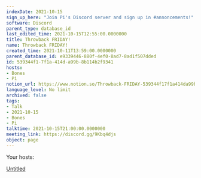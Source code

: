 ```yaml
---
indexDate: 2021-10-15
sign_up_here: "Join Pi's Discord server and sign up in #annoncements!"
software: Discord
parent_type: database_id
last_edited_time: 2021-10-15T12:55:00.0000000
title: Throwback FRIDAY!
name: Throwback FRIDAY!
created_time: 2021-10-11T13:59:00.0000000
parent_database_id: e9339446-880f-4ef0-8ad7-8ad1f507dded
id: 539344f1-7f1a-414d-a99b-8b114b2f9341
hosts:
- Bones
- Pi
notion_url: https://www.notion.so/Throwback-FRIDAY-539344f17f1a414da99b8b114b2f9341
language_level: No limit
archived: false
tags:
- Talk
- 2021-10-15
- Bones
- Pi
talktime: 2021-10-15T21:00:00.0000000
meeting_link: https://discord.gg/9Kbq4djs
object: page
---
```




Your hosts:

[Untitled](https://www.notion.so/482e61b02b9c4456b2b4fe86bb7544c6)   





